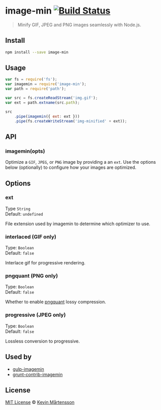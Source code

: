 # image-min [![Build Status](https://secure.travis-ci.org/kevva/image-min.png?branch=master)](http://travis-ci.org/kevva/image-min)

> Minify GIF, JPEG and PNG images seamlessly with Node.js.

## Install

```bash
npm install --save image-min
```

## Usage

```js
var fs = require('fs');
var imagemin = require('image-min');
var path = require('path');

var src = fs.createReadStream('img.gif');
var ext = path.extname(src.path);

src
    .pipe(imagemin({ ext: ext }))
    .pipe(fs.createWriteStream('img-minified' + ext));
```

## API

### imagemin(opts)

Optimize a `GIF`, `JPEG`, or `PNG` image by providing a an `ext`. Use the
options below (optionally) to configure how your images are optimized.

## Options

### ext

Type `String`  
Default: `undefined`

File extension used by imagemin to determine which optimizer to use.

### interlaced (GIF only)

Type: `Boolean`  
Default: `false`

Interlace gif for progressive rendering.

### pngquant (PNG only)

Type: `Boolean`  
Default: `false`

Whether to enable [pngquant](https://github.com/pornel/pngquant) lossy compression.

### progressive (JPEG only)

Type: `Boolean`  
Default: `false`

Lossless conversion to progressive.

## Used by

* [gulp-imagemin](https://github.com/sindresorhus/gulp-imagemin)
* [grunt-contrib-imagemin](https://github.com/gruntjs/grunt-contrib-imagemin)

## License

[MIT License](http://en.wikipedia.org/wiki/MIT_License) © [Kevin Mårtensson](http://kevinmartensson.com)
